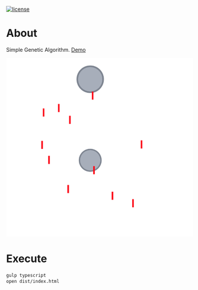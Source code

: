 [![license](http://img.shields.io/badge/license-MIT-red.svg?style=flat)](https://raw.githubusercontent.com/firewut/genetic-rockets/master/LICENSE)

# About

Simple Genetic Algorithm. [Demo](https://firewut.github.io/genetic-rockets/)

![Screenshot](screenshots/1.png)

# Execute

```
gulp typescript
open dist/index.html
```
